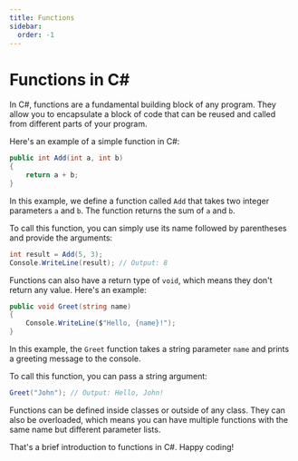 ```yaml
---
title: Functions
sidebar:
  order: -1
---
```


# Functions in C#

In C#, functions are a fundamental building block of any program. They allow you to encapsulate a block of code that can be reused and called from different parts of your program.

Here's an example of a simple function in C#:

```csharp
public int Add(int a, int b)
{
    return a + b;
}
```

In this example, we define a function called `Add` that takes two integer parameters `a` and `b`. The function returns the sum of `a` and `b`.

To call this function, you can simply use its name followed by parentheses and provide the arguments:

```csharp
int result = Add(5, 3);
Console.WriteLine(result); // Output: 8
```

Functions can also have a return type of `void`, which means they don't return any value. Here's an example:

```csharp
public void Greet(string name)
{
    Console.WriteLine($"Hello, {name}!");
}
```

In this example, the `Greet` function takes a string parameter `name` and prints a greeting message to the console.

To call this function, you can pass a string argument:

```csharp
Greet("John"); // Output: Hello, John!
```

Functions can be defined inside classes or outside of any class. They can also be overloaded, which means you can have multiple functions with the same name but different parameter lists.

That's a brief introduction to functions in C#. Happy coding!

